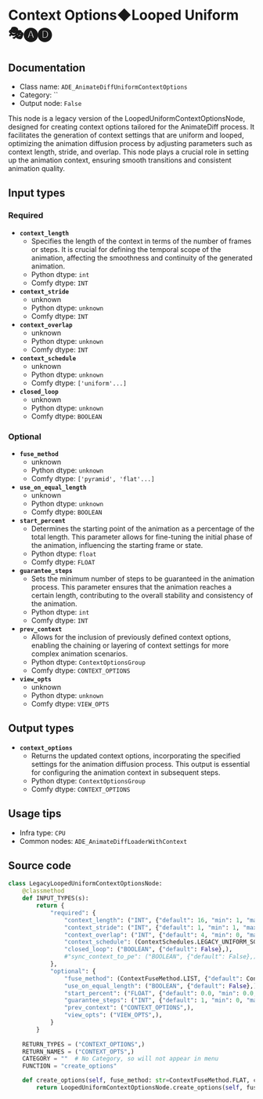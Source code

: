 # Context Options◆Looped Uniform 🎭🅐🅓
## Documentation
- Class name: `ADE_AnimateDiffUniformContextOptions`
- Category: ``
- Output node: `False`

This node is a legacy version of the LoopedUniformContextOptionsNode, designed for creating context options tailored for the AnimateDiff process. It facilitates the generation of context settings that are uniform and looped, optimizing the animation diffusion process by adjusting parameters such as context length, stride, and overlap. This node plays a crucial role in setting up the animation context, ensuring smooth transitions and consistent animation quality.
## Input types
### Required
- **`context_length`**
    - Specifies the length of the context in terms of the number of frames or steps. It is crucial for defining the temporal scope of the animation, affecting the smoothness and continuity of the generated animation.
    - Python dtype: `int`
    - Comfy dtype: `INT`
- **`context_stride`**
    - unknown
    - Python dtype: `unknown`
    - Comfy dtype: `INT`
- **`context_overlap`**
    - unknown
    - Python dtype: `unknown`
    - Comfy dtype: `INT`
- **`context_schedule`**
    - unknown
    - Python dtype: `unknown`
    - Comfy dtype: `['uniform'...]`
- **`closed_loop`**
    - unknown
    - Python dtype: `unknown`
    - Comfy dtype: `BOOLEAN`
### Optional
- **`fuse_method`**
    - unknown
    - Python dtype: `unknown`
    - Comfy dtype: `['pyramid', 'flat'...]`
- **`use_on_equal_length`**
    - unknown
    - Python dtype: `unknown`
    - Comfy dtype: `BOOLEAN`
- **`start_percent`**
    - Determines the starting point of the animation as a percentage of the total length. This parameter allows for fine-tuning the initial phase of the animation, influencing the starting frame or state.
    - Python dtype: `float`
    - Comfy dtype: `FLOAT`
- **`guarantee_steps`**
    - Sets the minimum number of steps to be guaranteed in the animation process. This parameter ensures that the animation reaches a certain length, contributing to the overall stability and consistency of the animation.
    - Python dtype: `int`
    - Comfy dtype: `INT`
- **`prev_context`**
    - Allows for the inclusion of previously defined context options, enabling the chaining or layering of context settings for more complex animation scenarios.
    - Python dtype: `ContextOptionsGroup`
    - Comfy dtype: `CONTEXT_OPTIONS`
- **`view_opts`**
    - unknown
    - Python dtype: `unknown`
    - Comfy dtype: `VIEW_OPTS`
## Output types
- **`context_options`**
    - Returns the updated context options, incorporating the specified settings for the animation diffusion process. This output is essential for configuring the animation context in subsequent steps.
    - Python dtype: `ContextOptionsGroup`
    - Comfy dtype: `CONTEXT_OPTIONS`
## Usage tips
- Infra type: `CPU`
- Common nodes: `ADE_AnimateDiffLoaderWithContext`


## Source code
```python
class LegacyLoopedUniformContextOptionsNode:
    @classmethod
    def INPUT_TYPES(s):
        return {
            "required": {
                "context_length": ("INT", {"default": 16, "min": 1, "max": LENGTH_MAX}),
                "context_stride": ("INT", {"default": 1, "min": 1, "max": STRIDE_MAX}),
                "context_overlap": ("INT", {"default": 4, "min": 0, "max": OVERLAP_MAX}),
                "context_schedule": (ContextSchedules.LEGACY_UNIFORM_SCHEDULE_LIST,),
                "closed_loop": ("BOOLEAN", {"default": False},),
                #"sync_context_to_pe": ("BOOLEAN", {"default": False},),
            },
            "optional": {
                "fuse_method": (ContextFuseMethod.LIST, {"default": ContextFuseMethod.FLAT}),
                "use_on_equal_length": ("BOOLEAN", {"default": False},),
                "start_percent": ("FLOAT", {"default": 0.0, "min": 0.0, "max": 1.0, "step": 0.001}),
                "guarantee_steps": ("INT", {"default": 1, "min": 0, "max": BIGMAX}),
                "prev_context": ("CONTEXT_OPTIONS",),
                "view_opts": ("VIEW_OPTS",),
            }
        }
    
    RETURN_TYPES = ("CONTEXT_OPTIONS",)
    RETURN_NAMES = ("CONTEXT_OPTS",)
    CATEGORY = ""  # No Category, so will not appear in menu
    FUNCTION = "create_options"

    def create_options(self, fuse_method: str=ContextFuseMethod.FLAT, context_schedule: str=None, **kwargs):
        return LoopedUniformContextOptionsNode.create_options(self, fuse_method=fuse_method, **kwargs)

```
